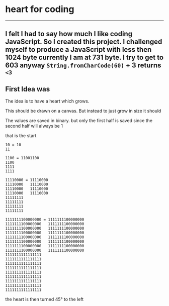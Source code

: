 # heart for coding
---
I felt I had to say how much I like coding JavaScript. So I created this project. I challenged myself to produce a JavaScript with less then 1024 byte currently I am
at 731 byte. I try to get to 603 anyway ```String.fromCharCode(60)``` + 3 returns ```<3```
---
## First Idea was
The idea is to have a heart which grows.

This should be drawn on a canvas. But instead to just grow in size it should

The values are saved in binary. but only the first half is saved since the second half will always be 1

that is the start



```
10 = 10
11

1100 = 11001100
1100
1111
1111

11110000 = 11110000
11110000   11110000
11110000   11110000
11110000   11110000
11111111
11111111
11111111
11111111

1111111100000000 = 1111111100000000
1111111100000000   1111111100000000
1111111100000000   1111111100000000
1111111100000000   1111111100000000
1111111100000000   1111111100000000
1111111100000000   1111111100000000
1111111100000000   1111111100000000
1111111100000000   1111111100000000
1111111111111111
1111111111111111
1111111111111111
1111111111111111
1111111111111111
1111111111111111
1111111111111111
1111111111111111
1111111111111111
```

the heart is then turned 45° to the left
